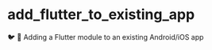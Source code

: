 # add_flutter_to_existing_app
:bird: :apple: Adding a Flutter module to an existing Android/iOS app
